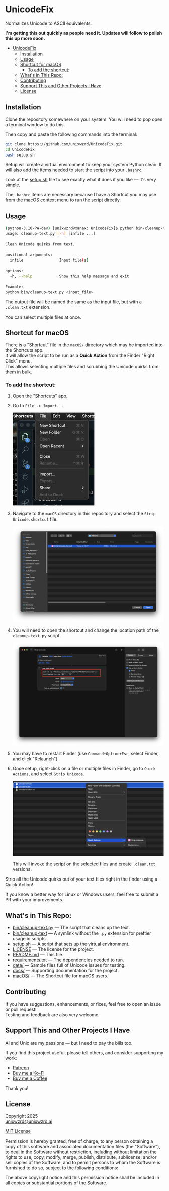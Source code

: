 # UnicodeFix

Normalizes Unicode to ASCII equivalents.

**I'm getting this out quickly as people need it. Updates will follow to polish this up more soon.**

- [UnicodeFix](#unicodefix)
  - [Installation](#installation)
  - [Usage](#usage)
  - [Shortcut for macOS](#shortcut-for-macos)
    - [To add the shortcut:](#to-add-the-shortcut)
  - [What's in This Repo:](#whats-in-this-repo)
  - [Contributing](#contributing)
  - [Support This and Other Projects I Have](#support-this-and-other-projects-i-have)
  - [License](#license)

## Installation

Clone the repository somewhere on your system. You will need to pop open a terminal window to do this.

Then copy and paste the following commands into the terminal:

```bash
git clone https://github.com/unixwzrd/UnicodeFix.git
cd UnicodeFix
bash setup.sh
```

Setup will create a virtual environment to keep your system Python clean.
It will also add the items needed to start the script into your `.bashrc`.

Look at the [setup.sh](setup.sh) file to see exactly what it does if you like — it's very simple.

The `.bashrc` items are necessary because I have a Shortcut you may use from the macOS context menu to run the script directly.

## Usage

```bash
(python-3.10-PA-dev) [unixwzrd@xanax: UnicodeFix]$ python bin/cleanup-text.py --help
usage: cleanup-text.py [-h] [infile ...]

Clean Unicode quirks from text.

positional arguments:
  infile                Input file(s)

options:
  -h, --help            Show this help message and exit

Example:
python bin/cleanup-text.py <input_file>
```

The output file will be named the same as the input file, but with a `.clean.txt` extension.

You can select multiple files at once.

## Shortcut for macOS

There is a "Shortcut" file in the `macOS/` directory which may be imported into the Shortcuts app.  
It will allow the script to be run as a **Quick Action** from the Finder "Right Click" menu.  
This allows selecting multiple files and scrubbing the Unicode quirks from them in bulk.

### To add the shortcut:

1. Open the "Shortcuts" app.

2. Go to `File -> Import...`

   ![Shortcuts App Menu](docs/Screenshot%202025-04-25%20at%2005.50.57.png)

3. Navigate to the `macOS` directory in this repository and select the `Strip Unicode.shortcut` file.

   ![Import Shortcut](docs/Screenshot%202025-04-25%20at%2005.51.54.png)

4. You will need to open the shortcut and change the location path of the `cleanup-text.py` script.

   ![Edit Shortcut Script Path](docs/Screenshot%202025-04-25%20at%2005.07.47.png)

5. You may have to restart Finder (use `Command+Option+Esc`, select Finder, and click "Relaunch").

6. Once setup, right-click on a file or multiple files in Finder, go to `Quick Actions`, and select `Strip Unicode`.

   ![Select Shortcut File](docs/Screenshot%202025-04-25%20at%2005.47.51.png)

   This will invoke the script on the selected files and create `.clean.txt` versions.

Strip all the Unicode quirks out of your text files right in the finder using a Quick Action!

If you know a better way for Linux or Windows users, feel free to submit a PR with your improvements.

## What's in This Repo:

- [bin/cleanup-text.py](bin/cleanup-text.py) — The script that cleans up the text.
- [bin/cleanup-text](bin/cleanup-text) — A symlink without the `.py` extension for prettier usage in scripts.
- [setup.sh](setup.sh) — A script that sets up the virtual environment.
- [LICENSE](LICENSE) — The license for the project.
- [README.md](README.md) — This file.
- [requirements.txt](requirements.txt) — The dependencies needed to run.
- [data/](data/) — Sample files full of Unicode issues for testing.
- [docs/](docs/) — Supporting documentation for the project.
- [macOS/](macOS/) — The Shortcut file for macOS users.

## Contributing

If you have suggestions, enhancements, or fixes, feel free to open an issue or pull request!  
Testing and feedback are also very welcome.

## Support This and Other Projects I Have

AI and Unix are my passions — but I need to pay the bills too.

If you find this project useful, please tell others, and consider supporting my work:

- [Patreon](https://www.patreon.com/unixwzrd)
- [Buy me a Ko-Fi](https://ko-fi.com/unixwzrd)
- [Buy me a Coffee](https://www.buymeacoffee.com/unixwzrd)

Thank you!

## License

Copyright 2025  
[unixwzrd@unixwzrd.ai](mailto:unixwzrd@unixwzrd.ai)

[MIT License](LICENSE)

Permission is hereby granted, free of charge, to any person obtaining a copy of this software and associated documentation files (the "Software"), to deal in the Software without restriction, including without limitation the rights to use, copy, modify, merge, publish, distribute, sublicense, and/or sell copies of the Software, and to permit persons to whom the Software is furnished to do so, subject to the following conditions:

The above copyright notice and this permission notice shall be included in all copies or substantial portions of the Software.